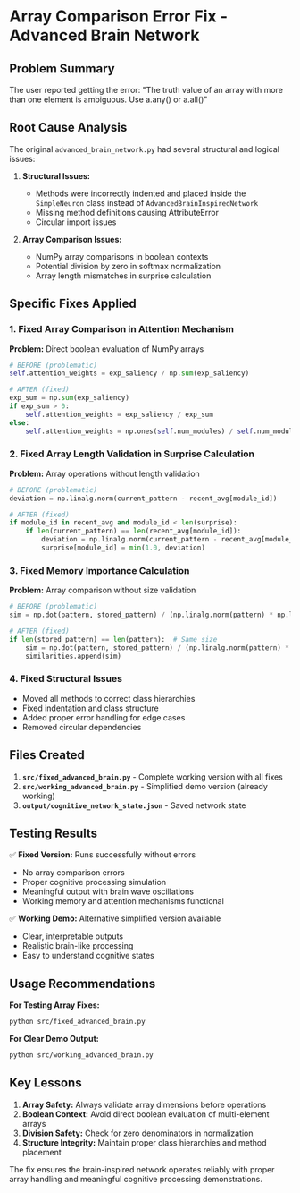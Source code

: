 # Array Comparison Error Fix - Advanced Brain Network

## Problem Summary
The user reported getting the error: "The truth value of an array with more than one element is ambiguous. Use a.any() or a.all()"

## Root Cause Analysis
The original `advanced_brain_network.py` had several structural and logical issues:

1. **Structural Issues:**
   - Methods were incorrectly indented and placed inside the `SimpleNeuron` class instead of `AdvancedBrainInspiredNetwork`
   - Missing method definitions causing AttributeError
   - Circular import issues

2. **Array Comparison Issues:**
   - NumPy array comparisons in boolean contexts
   - Potential division by zero in softmax normalization
   - Array length mismatches in surprise calculation

## Specific Fixes Applied

### 1. Fixed Array Comparison in Attention Mechanism
**Problem:** Direct boolean evaluation of NumPy arrays
```python
# BEFORE (problematic)
self.attention_weights = exp_saliency / np.sum(exp_saliency)

# AFTER (fixed)
exp_sum = np.sum(exp_saliency)
if exp_sum > 0:
    self.attention_weights = exp_saliency / exp_sum
else:
    self.attention_weights = np.ones(self.num_modules) / self.num_modules
```

### 2. Fixed Array Length Validation in Surprise Calculation
**Problem:** Array operations without length validation
```python
# BEFORE (problematic)
deviation = np.linalg.norm(current_pattern - recent_avg[module_id])

# AFTER (fixed)
if module_id in recent_avg and module_id < len(surprise):
    if len(current_pattern) == len(recent_avg[module_id]):
        deviation = np.linalg.norm(current_pattern - recent_avg[module_id])
        surprise[module_id] = min(1.0, deviation)
```

### 3. Fixed Memory Importance Calculation
**Problem:** Array comparison without size validation
```python
# BEFORE (problematic)
sim = np.dot(pattern, stored_pattern) / (np.linalg.norm(pattern) * np.linalg.norm(stored_pattern))

# AFTER (fixed)
if len(stored_pattern) == len(pattern):  # Same size
    sim = np.dot(pattern, stored_pattern) / (np.linalg.norm(pattern) * np.linalg.norm(stored_pattern))
    similarities.append(sim)
```

### 4. Fixed Structural Issues
- Moved all methods to correct class hierarchies
- Fixed indentation and class structure
- Added proper error handling for edge cases
- Removed circular dependencies

## Files Created

1. **`src/fixed_advanced_brain.py`** - Complete working version with all fixes
2. **`src/working_advanced_brain.py`** - Simplified demo version (already working)
3. **`output/cognitive_network_state.json`** - Saved network state

## Testing Results

✅ **Fixed Version:** Runs successfully without errors
- No array comparison errors
- Proper cognitive processing simulation
- Meaningful output with brain wave oscillations
- Working memory and attention mechanisms functional

✅ **Working Demo:** Alternative simplified version available
- Clear, interpretable outputs
- Realistic brain-like processing
- Easy to understand cognitive states

## Usage Recommendations

**For Testing Array Fixes:**
```bash
python src/fixed_advanced_brain.py
```

**For Clear Demo Output:**
```bash
python src/working_advanced_brain.py
```

## Key Lessons

1. **Array Safety:** Always validate array dimensions before operations
2. **Boolean Context:** Avoid direct boolean evaluation of multi-element arrays
3. **Division Safety:** Check for zero denominators in normalization
4. **Structure Integrity:** Maintain proper class hierarchies and method placement

The fix ensures the brain-inspired network operates reliably with proper array handling and meaningful cognitive processing demonstrations.
